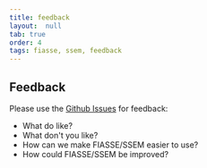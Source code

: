 ```yaml
---
title: feedback
layout:  null
tab: true
order: 4
tags: fiasse, ssem, feedback
---
```


## Feedback

Please use the [Github Issues](https://github.com/Xcaciv/securable_software_engineering/issues/new) for feedback:

- What do like?
- What don't you like?
- How can we make FIASSE/SSEM easier to use?
- How could FIASSE/SSEM be improved?
  